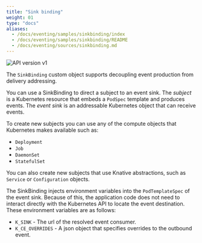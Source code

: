 ```yaml
---
title: "Sink binding"
weight: 01
type: "docs"
aliases:
  - /docs/eventing/samples/sinkbinding/index
  - /docs/eventing/samples/sinkbinding/README
  - /docs/eventing/sources/sinkbinding.md
---
```


![API version v1](https://img.shields.io/badge/API_Version-v1-red?style=flat-square)

The `SinkBinding` custom object supports decoupling event production from
delivery addressing.

You can use a SinkBinding to direct a subject to an event sink. The _subject_
is a Kubernetes resource that embeds a `PodSpec` template and produces events.
The _event sink_ is an addressable Kubernetes object that can receive events.

To create new subjects you can use any of the compute objects that Kubernetes
makes available such as:

- `Deployment`
- `Job`
- `DaemonSet`
- `StatefulSet`

You can also create new subjects that use Knative abstractions, such as
`Service` or `Configuration` objects.

The SinkBinding injects environment variables into the `PodTemplateSpec` of the
event sink. Because of this, the application code does not need to interact
directly with the Kubernetes API to locate the event destination.
These environment variables are as follows:

- `K_SINK` - The url of the resolved event consumer.
- `K_CE_OVERRIDES` - A json object that specifies overrides to the outbound
  event.
